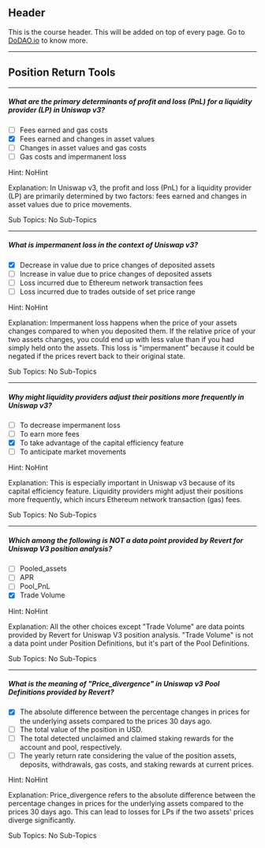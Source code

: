 ## Header
This is the course header. This will be added on top of every page. Go to [DoDAO.io](https://www.dodao.io) to know more.

 ---
 
 ## Position Return Tools
 
 
---

##### What are the primary determinants of profit and loss (PnL) for a liquidity provider (LP) in Uniswap v3?  

- [ ]  Fees earned and gas costs
- [x]  Fees earned and changes in asset values
- [ ]  Changes in asset values and gas costs
- [ ]  Gas costs and impermanent loss
  
Hint: NoHint
         
Explanation: In Uniswap v3, the profit and loss (PnL) for a liquidity provider (LP) are primarily determined by two factors: fees earned and changes in asset values due to price movements.

Sub Topics: No Sub-Topics
 

---

##### What is impermanent loss in the context of Uniswap v3?  

- [x]  Decrease in value due to price changes of deposited assets
- [ ]  Increase in value due to price changes of deposited assets
- [ ]  Loss incurred due to Ethereum network transaction fees
- [ ]  Loss incurred due to trades outside of set price range
  
Hint: NoHint
         
Explanation: Impermanent loss happens when the price of your assets changes compared to when you deposited them. If the relative price of your two assets changes, you could end up with less value than if you had simply held onto the assets. This loss is "impermanent" because it could be negated if the prices revert back to their original state.

Sub Topics: No Sub-Topics
 

---

##### Why might liquidity providers adjust their positions more frequently in Uniswap v3?  

- [ ]  To decrease impermanent loss
- [ ]  To earn more fees
- [x]  To take advantage of the capital efficiency feature
- [ ]  To anticipate market movements
  
Hint: NoHint
         
Explanation: This is especially important in Uniswap v3 because of its capital efficiency feature. Liquidity providers might adjust their positions more frequently, which incurs Ethereum network transaction (gas) fees.

Sub Topics: No Sub-Topics
 

---

##### Which among the following is NOT a data point provided by Revert for Uniswap V3 position analysis?  

- [ ]  Pooled_assets
- [ ]  APR
- [ ]  Pool_PnL
- [x]  Trade Volume
  
Hint: NoHint
         
Explanation: All the other choices except "Trade Volume" are data points provided by Revert for Uniswap V3 position analysis. "Trade Volume" is not a data point under Position Definitions, but it's part of the Pool Definitions.

Sub Topics: No Sub-Topics
 

---

##### What is the meaning of "Price_divergence" in Uniswap v3 Pool Definitions provided by Revert?  

- [x]  The absolute difference between the percentage changes in prices for the underlying assets compared to the prices 30 days ago.
- [ ]  The total value of the position in USD.
- [ ]  The total detected unclaimed and claimed staking rewards for the account and pool, respectively.
- [ ]  The yearly return rate considering the value of the position assets, deposits, withdrawals, gas costs, and staking rewards at current prices.
  
Hint: NoHint
         
Explanation: Price_divergence refers to the absolute difference between the percentage changes in prices for the underlying assets compared to the prices 30 days ago. This can lead to losses for LPs if the two assets' prices diverge significantly.

Sub Topics: No Sub-Topics
 
